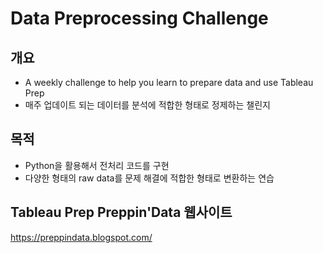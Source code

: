 # Data Preprocessing Challenge

## 개요
- A weekly challenge to help you learn to prepare data and use Tableau Prep
- 매주 업데이트 되는 데이터를 분석에 적합한 형태로 정제하는 챌린지

## 목적
- Python을 활용해서 전처리 코드를 구현
- 다양한 형태의 raw data를 문제 해결에 적합한 형태로 변환하는 연습

## Tableau Prep Preppin'Data 웹사이트
https://preppindata.blogspot.com/
